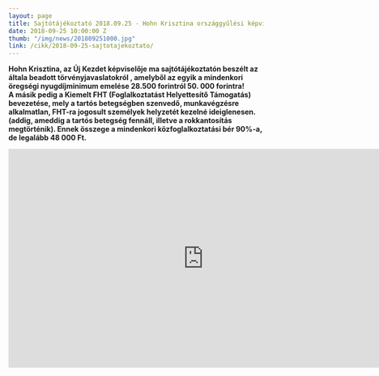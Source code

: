 ```yaml
---
layout: page
title: Sajtótájékoztató 2018.09.25 - Hohn Krisztina országgyűlési képviselő
date: 2018-09-25 10:00:00 Z
thumb: "/img/news/201809251000.jpg"
link: /cikk/2018-09-25-sajtotajekoztato/
---
```

**Hohn Krisztina, az Új Kezdet képviselője ma sajtótájékoztatón beszélt az általa beadott törvényjavaslatokról , amelyből az egyik a mindenkori öregségi nyugdíjminimum emelése 28.500 forintról 50. 000 forintra!** 
<br />
**A másik pedig a Kiemelt FHT (Foglalkoztatást Helyettesítő Támogatás) bevezetése, mely a tartós betegségben szenvedő, munkavégzésre alkalmatlan, FHT-ra jogosult személyek helyzetét kezelné ideiglenesen. (addig, ameddig a tartós betegség fennáll, illetve a rokkantosítás megtörténik). Ennek összege a mindenkori közfoglalkoztatási bér 90%-a, de legalább 48 000 Ft.**
<iframe width="770" height="433" src="https://www.youtube.com/embed/a_exHqIQxws" frameborder="0" allowfullscreen></iframe>